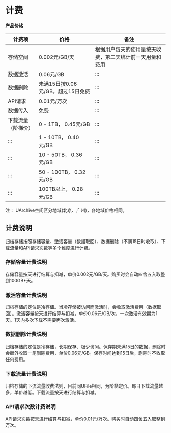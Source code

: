 # 计费



**产品价格**


|计费项         | 价格   |   备注    |
| ------ | --------- | --------- | 
| 存储空间          | 0.002元/GB/天             | 根据用户每天的使用量按天收费，第二天统计前一天用量和费用  |
| 数据激活          | 0.06元/GB                | :::                                 |
| 数据删除          | 未满15日按0.06元/GB，超过15日免费| :::                                 |
| API请求         | 0.01元/万次                | :::                                 |
| 数据传入          | 免费                      | :::                                 |
| 下载流量（阶梯价）  | 0 - 1TB， 0.45元/GB       | :::                                 |
| :::           | 1 - 10TB， 0.40元/GB      | :::                                 |
| :::           | 10 - 50TB， 0.36元/GB     | :::                                 |
| :::           | 50 - 100TB， 0.32元/GB    | :::                                 |
| :::           | 100TB以上， 0.28元/GB       | :::                                 |

注：
UArchive空间区分地域(北京、广州)，各地域价格相同。

## 计费说明

归档存储按照存储容量、激活容量（数据取回）、数据删除（不满15日时收取）、下载流量和API请求次数等多个维度进行计费。

### 存储容量计费说明

存储容量按天进行结算与扣减，单价0.002元/GB/天。购买时会自动四舍五入取整到100GB\*天。

### 激活容量计费说明

归档存储的定位是冷存储。当冷存储被访问而激活时，会收取激活费用（数据取回）。激活容量按天进行结算与扣减，单价0.06元/GB/次，一次激活有效期为1天。1天内多次下载不需要再次激活。

### 数据删除计费说明

归档存储的定位是冷存储，长期保存、极少访问。保存期未满15日的数据，删除时会额外收取一笔删除费用，单价0.06元/GB。保存时间达到15日后，删除时不收取任何费用。

### 下载流量计费说明

归档存储的下流流量收费法则，目前同UFile相同，为阶梯定价。每日下载流量越多，单价越低。下载流量按天进行结算与扣减。

### API请求次数计费说明

API请求次数按天进行结算与扣减，单价0.01元/万次。购买时自动四舍五入取整到万次。

